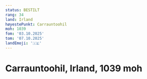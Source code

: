 ```yaml
---
status: BESTILT
rang: 34
land: Irland
høyestePunkt: Carrauntoohil
moh: 1039
fom: '03.10.2025'
tom: '07.10.2025'
landEmoji: '🇮🇪'
---
```


# Carrauntoohil, Irland, 1039 moh